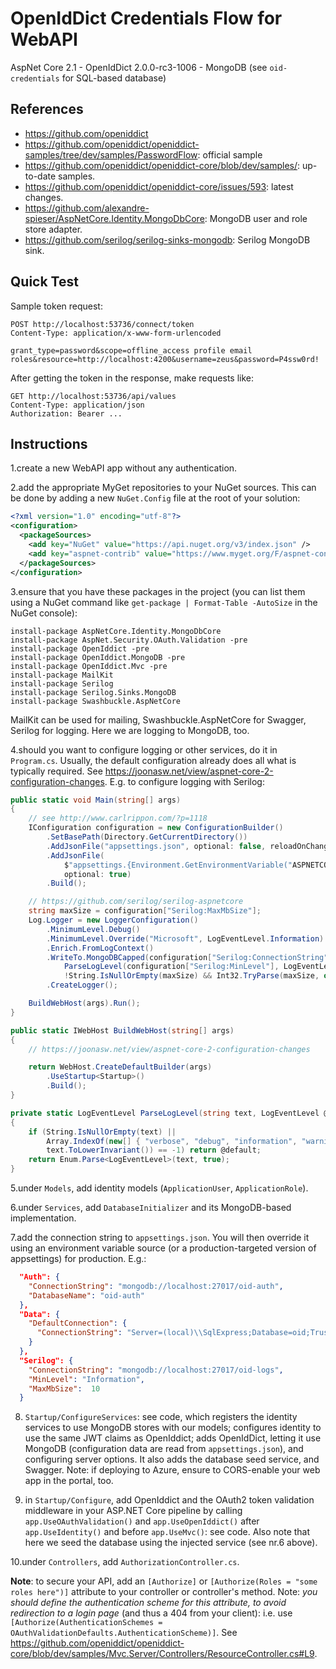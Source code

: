 # OpenIdDict Credentials Flow for WebAPI

AspNet Core 2.1 - OpenIdDict 2.0.0-rc3-1006 - MongoDB (see `oid-credentials` for SQL-based database)

## References

- <https://github.com/openiddict>
- <https://github.com/openiddict/openiddict-samples/tree/dev/samples/PasswordFlow>: official sample
- <https://github.com/openiddict/openiddict-core/blob/dev/samples/>: up-to-date samples.
- <https://github.com/openiddict/openiddict-core/issues/593>: latest changes.
- <https://github.com/alexandre-spieser/AspNetCore.Identity.MongoDbCore>: MongoDB user and role store adapter.
- <https://github.com/serilog/serilog-sinks-mongodb>: Serilog MongoDB sink.

## Quick Test

Sample token request:

```
POST http://localhost:53736/connect/token
Content-Type: application/x-www-form-urlencoded

grant_type=password&scope=offline_access profile email roles&resource=http://localhost:4200&username=zeus&password=P4ssw0rd!
```

After getting the token in the response, make requests like:

```
GET http://localhost:53736/api/values
Content-Type: application/json
Authorization: Bearer ...
```

## Instructions

1.create a new WebAPI app without any authentication.

2.add the appropriate MyGet repositories to your NuGet sources. This can be done by adding a new `NuGet.Config` file at the root of your solution:

```xml
<?xml version="1.0" encoding="utf-8"?>
<configuration>
  <packageSources>
    <add key="NuGet" value="https://api.nuget.org/v3/index.json" />
    <add key="aspnet-contrib" value="https://www.myget.org/F/aspnet-contrib/api/v3/index.json" />
  </packageSources>
</configuration>
```

3.ensure that you have these packages in the project (you can list them using a NuGet command like `get-package | Format-Table -AutoSize` in the NuGet console):

```
install-package AspNetCore.Identity.MongoDbCore
install-package AspNet.Security.OAuth.Validation -pre
install-package OpenIddict -pre
install-package OpenIddict.MongoDB -pre
install-package OpenIddict.Mvc -pre
install-package MailKit
install-package Serilog
install-package Serilog.Sinks.MongoDB
install-package Swashbuckle.AspNetCore 
```

MailKit can be used for mailing, Swashbuckle.AspNetCore for Swagger, Serilog for logging. Here we are logging to MongoDB, too.

4.should you want to configure logging or other services, do it in `Program.cs`. Usually, the default configuration already does all what is typically required. See <https://joonasw.net/view/aspnet-core-2-configuration-changes>. E.g. to configure logging with Serilog:

```cs
public static void Main(string[] args)
{
    // see http://www.carlrippon.com/?p=1118
    IConfiguration configuration = new ConfigurationBuilder()
        .SetBasePath(Directory.GetCurrentDirectory())
        .AddJsonFile("appsettings.json", optional: false, reloadOnChange: true)
        .AddJsonFile(
            $"appsettings.{Environment.GetEnvironmentVariable("ASPNETCORE_ENVIRONMENT") ?? "Production"}.json",
            optional: true)
        .Build();

    // https://github.com/serilog/serilog-aspnetcore
    string maxSize = configuration["Serilog:MaxMbSize"];
    Log.Logger = new LoggerConfiguration()
        .MinimumLevel.Debug()
        .MinimumLevel.Override("Microsoft", LogEventLevel.Information)
        .Enrich.FromLogContext()
        .WriteTo.MongoDBCapped(configuration["Serilog:ConnectionString"],
            ParseLogLevel(configuration["Serilog:MinLevel"], LogEventLevel.Information),
            !String.IsNullOrEmpty(maxSize) && Int32.TryParse(maxSize, out int n) && n > 0 ? n : 10)
        .CreateLogger();

    BuildWebHost(args).Run();
}

public static IWebHost BuildWebHost(string[] args)
{
    // https://joonasw.net/view/aspnet-core-2-configuration-changes

    return WebHost.CreateDefaultBuilder(args)
        .UseStartup<Startup>()
        .Build();
}

private static LogEventLevel ParseLogLevel(string text, LogEventLevel @default)
{
    if (String.IsNullOrEmpty(text) ||
        Array.IndexOf(new[] { "verbose", "debug", "information", "warning", "error", "fatal" },
        text.ToLowerInvariant()) == -1) return @default;
    return Enum.Parse<LogEventLevel>(text, true);
}
```

5.under `Models`, add identity models (`ApplicationUser`, `ApplicationRole`).

6.under `Services`, add `DatabaseInitializer` and its MongoDB-based implementation.

7.add the connection string to `appsettings.json`. You will then override it using an environment variable source (or a production-targeted version of appsettings) for production. E.g.:

```json
  "Auth": {
    "ConnectionString": "mongodb://localhost:27017/oid-auth",
    "DatabaseName": "oid-auth"
  },
  "Data": {
    "DefaultConnection": {
      "ConnectionString": "Server=(local)\\SqlExpress;Database=oid;Trusted_Connection=True;MultipleActiveResultSets=true;"
    }
  },
  "Serilog": {
    "ConnectionString": "mongodb://localhost:27017/oid-logs",
    "MinLevel": "Information",
    "MaxMbSize":  10
  }
```

8. `Startup/ConfigureServices`: see code, which registers the identity services to use MongoDB stores with our models; configures identity to use the same JWT claims as OpenIddict; adds OpenIdDict, letting it use MongoDB (configuration data are read from `appsettings.json`), and configuring server options. It also adds the database seed service, and Swagger. Note: if deploying to Azure, ensure to CORS-enable your web app in the portal, too.

9. in `Startup/Configure`, add OpenIddict and the OAuth2 token validation middleware in your ASP.NET Core pipeline by calling `app.UseOAuthValidation()` and `app.UseOpenIddict()` after `app.UseIdentity()` and before `app.UseMvc()`: see code. Also note that here we seed the database using the injected service (see nr.6 above).

10.under `Controllers`, add `AuthorizationController.cs`.

**Note**: to secure your API, add an `[Authorize]` or `[Authorize(Roles = "some roles here")]` attribute to your controller or controller's method. Note: *you should define the authentication scheme for this attribute, to avoid redirection to a login page* (and thus a 404 from your client): i.e. use `[Authorize(AuthenticationSchemes = OAuthValidationDefaults.AuthenticationScheme)]`. See <https://github.com/openiddict/openiddict-core/blob/dev/samples/Mvc.Server/Controllers/ResourceController.cs#L9>.
